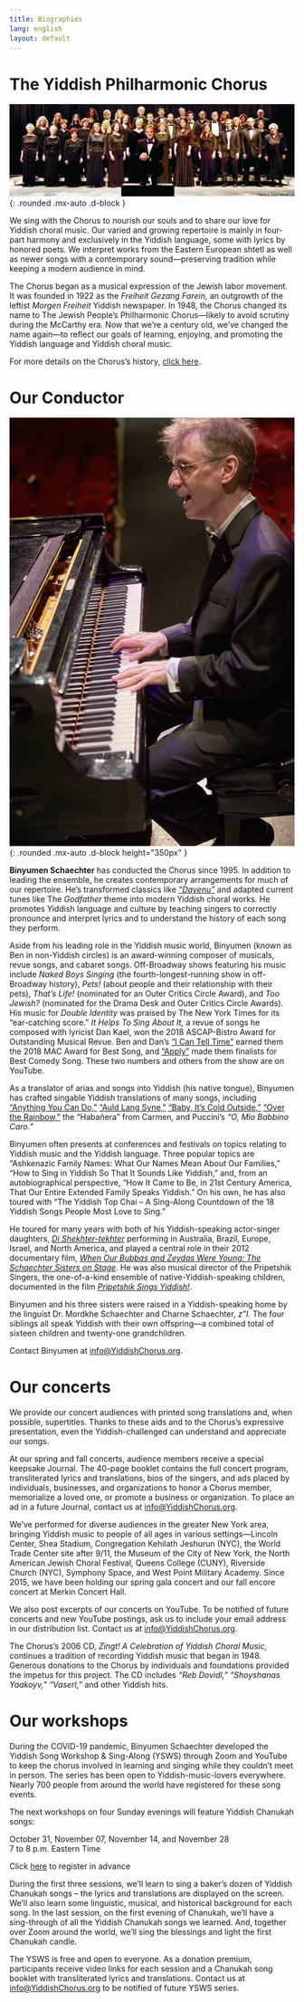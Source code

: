 ```yaml
---
title: Biographies
lang: english
layout: default
---
```


# The Yiddish Philharmonic Chorus

![The Yiddish Philharmonic Chorus](img/2010.jpg "The Yiddish Philharmonic Chorus, 2010"){: .rounded .mx-auto .d-block }

We sing with the Chorus to nourish our souls and to share our love for Yiddish choral music. Our varied and growing repertoire is mainly in four-part harmony and exclusively in the Yiddish language, some with lyrics by honored poets. We interpret works from the Eastern European shtetl as well as newer songs with a contemporary sound—preserving tradition while keeping a modern audience in mind. 

The Chorus began as a musical expression of the Jewish labor movement. It was founded in 1922 as the *Freiheit Gezang Farein,* an outgrowth of the leftist *Morgen Freiheit* Yiddish newspaper. In 1948, the Chorus changed its name to The Jewish People’s Philharmonic Chorus—likely to avoid scrutiny during the McCarthy era. Now that we’re a century old, we’ve changed the name again—to reflect our goals of learning, enjoying, and promoting the Yiddish language and Yiddish choral music. 

For more details on the Chorus’s history, [click here](milestones.html).

# Our Conductor

![Binyumen Schaechter](img/binyumen_small.jpg "Binyumen Schaechter"){: .rounded .mx-auto .d-block height="350px" }

**Binyumen Schaechter** has conducted the Chorus since 1995. In addition to leading the ensemble, he creates contemporary arrangements for much of our repertoire. He’s transformed classics like [*“Dayenu”*](https://www.youtube.com/watch?v=p3R98uechsQ) and adapted current tunes like The *Godfather* theme into modern Yiddish choral works. He promotes Yiddish language and culture by teaching singers to correctly pronounce and interpret lyrics and to understand the history of each song they perform.

Aside from his leading role in the Yiddish music world, Binyumen (known as Ben in non-Yiddish circles) is an award-winning composer of musicals, revue songs, and cabaret songs. Off-Broadway shows featuring his music include *Naked Boys Singing* (the fourth-longest-running show in off-Broadway history), *Pets!* (about people and their relationship with their pets), *That’s Life!* (nominated for an Outer Critics Circle Award), and *Too Jewish?* (nominated for the Drama Desk and Outer Critics Circle Awards). His music for *Double Identity* was praised by The New York Times for its “ear-catching score.” *It Helps To Sing About It,* a revue of songs he composed with lyricist Dan Kael, won the 2018 ASCAP-Bistro Award for Outstanding Musical Revue. Ben and Dan’s [“I Can Tell Time”](https://www.youtube.com/watch?v=SE0EiVH0bDc) earned them the 2018 MAC Award for Best Song, and [“Apply”](https://www.youtube.com/watch?v=e2v3rM8xYx4) made them finalists for Best Comedy Song. These two numbers and others from the show are on YouTube.

As a translator of arias and songs into Yiddish (his native tongue), Binyumen has crafted singable Yiddish translations of many songs,
including [“Anything You Can Do,”](https://www.youtube.com/watch?v=QWhEgXAQIGU) [“Auld Lang Syne,”](https://www.youtube.com/watch?v=l7DAqgjlm2I) [“Baby, It’s Cold Outside,”](https://www.youtube.com/watch?v=_zQxlFVP2oE) [“Over the Rainbow,”](https://www.youtube.com/watch?v=mG9B971NSC8) the “Habañera” from Carmen, and Puccini’s *“O, Mio Babbino Caro.”*

Binyumen often presents at conferences and festivals on topics relating to Yiddish music and the Yiddish language. Three popular topics are “Ashkenazic Family Names: What Our Names Mean About Our Families,” “How to Sing in Yiddish So That It Sounds Like Yiddish,” and, from an autobiographical perspective, “How It Came to Be, in 21st Century America, That Our Entire Extended Family Speaks Yiddish.” On his own, he has also toured with “The Yiddish Top Chai – A Sing-Along Countdown of the 18 Yiddish Songs People Most Love to Sing.”

He toured for many years with both of his Yiddish-speaking actor-singer daughters, [*Di Shekhter-tekhter*](http://yiddishsisters.com/) performing in Australia, Brazil, Europe, Israel, and North America, and played a central role in their 2012 documentary film, [*When Our Bubbas and Zeydas Were Young: The Schaechter Sisters on Stage*](https://jewishvideo.com/shop/ols/products/when-our-bubbas-and-zeydas-were-young). He was also musical director of the Pripetshik Singers, the one-of-a-kind ensemble of native-Yiddish-speaking children, documented in the film [*Pripetshik Sings Yiddish!*](https://jewishvideo.com/shop/ols/products/pripetshik-sings-yiddish).

Binyumen and his three sisters were raised in a Yiddish-speaking home by the linguist Dr. Mordkhe Schaechter and Charne Schaechter, *z”l.* The four siblings all speak Yiddish with their own offspring—a combined total of sixteen children and twenty-one grandchildren.

Contact Binyumen at [info@YiddishChorus.org](mailto:info@yiddishchorus.org).

# Our concerts

We provide our concert audiences with printed song translations and, when possible, supertitles. Thanks to these aids and to the Chorus’s expressive presentation, even the Yiddish-challenged can understand and appreciate our songs.  

At our spring and fall concerts, audience members receive a special keepsake Journal. The 40-page booklet contains the full concert program, transliterated lyrics and translations, bios of the singers, and ads placed by individuals, businesses, and organizations to honor a Chorus member, memorialize a loved one, or promote a business or organization. To place an ad in a future Journal, contact us at [info@YiddishChorus.org](mailto:info@yiddishchorus.org).  

We’ve performed for diverse audiences in the greater New York area, bringing Yiddish music to people of all ages in various settings—Lincoln Center, Shea Stadium, Congregation Kehilath Jeshurun (NYC), the World Trade Center site after 9/11, the Museum of the City of New York, the North American Jewish Choral Festival, Queens College (CUNY), Riverside Church (NYC), Symphony Space, and West Point Military Academy. Since 2015, we have been holding our spring gala concert and our fall encore concert at Merkin Concert Hall.  

We also post excerpts of our concerts on YouTube. To be notified of future concerts and new YouTube postings, ask us to include your email address in our distribution list. Contact us at [info@YiddishChorus.org](mailto:info@yiddishchorus.org).

The Chorus’s 2006 CD, *Zingt! A Celebration of Yiddish Choral Music,* continues a tradition of recording Yiddish music that began in 1948. Generous donations to the Chorus by individuals and foundations provided the impetus for this project. The CD includes *“Reb Dovidl,” “Shoyshanas Yaakoyv,” “Vaserl,”* and other Yiddish hits.

# Our workshops

During the COVID-19 pandemic, Binyumen Schaechter developed the Yiddish Song Workshop & Sing-Along (YSWS) through Zoom and YouTube to keep the chorus involved in learning and singing while they couldn’t meet in person. The series has been open to Yiddish-music-lovers everywhere.  Nearly 700 people from around the world have registered for these song events.  

The next workshops on four Sunday evenings will feature Yiddish Chanukah songs:  

October 31, November 07, November 14, and November 28  
7 to 8 p.m. Eastern Time  
                                              
Click [here](https://us02web.zoom.us/meeting/register/tZYvc-qgpjMoGddICPc2_TjhCiqjTXYdyCjN) to register in advance

During the first three sessions, we’ll learn to sing a baker’s dozen of Yiddish Chanukah songs – the lyrics and translations are displayed on the screen.  We’ll also learn some linguistic, musical, and historical background for each song.  In the last session, on the first evening of Chanukah, we’ll have a sing-through of all the Yiddish Chanukah songs we learned.  And, together over Zoom around the world, we’ll sing the blessings and light the first Chanukah candle.  

The YSWS is free and open to everyone.  As a donation premium, participants receive video links for each session and a Chanukah song booklet with transliterated lyrics and translations.  Contact us at [info@YiddishChorus.org](mailto:info@yiddishchorus.org) to be notified of future YSWS series.  
